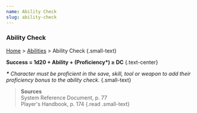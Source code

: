```yaml
---
name: Ability Check
slug: ability-check
---
```

### Ability Check
[Home](dm-operations-center) > [Abilities](abilities) > Ability Check {.small-text}

**Success = 1d20 + Ability + (Proficiency\*) ≥ DC** {.text-center}

***\*** Character must be proficient in the save, skill, tool or weapon to add their proficiency bonus to the ability check.* {.small-text}

> **Sources** <br/>
> System Reference Document, p. 77<br/>
> Player's Handbook, p. 174
{.read .small-text}

